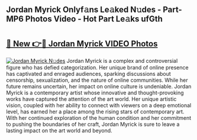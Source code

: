 ## Jordan Myrick Onlyf𝚊ns Le𝚊ked N𝚞des - Part-MP6 Photos Video - Hot Part Le𝚊ks ufGth

# <h2><a href="http://ac44877.deff.icu/?id=Jordan+Myrick">🔗 New 👉🔴 Jordan Myrick VIDEO Photos</a></h2>

[![Jordan Myrick N𝚞des](https://i.imgur.com/rIISA9y.gif)](http://ac44877.deff.icu/?id=Jordan+Myrick)
Jordan Myrick is a complex and controversial figure who has defied categorization. Her unique brand of online presence has captivated and enraged audiences, sparking discussions about censorship, sexualization, and the nature of online communities. While her future remains uncertain, her impact on online culture is undeniable. Jordan Myrick is a contemporary artist whose innovative and thought-provoking works have captured the attention of the art world. Her unique artistic vision, coupled with her ability to connect with viewers on a deep emotional level, has earned her a place among the rising stars of contemporary art. With her continued exploration of the human condition and her commitment to pushing the boundaries of her craft, Jordan Myrick is sure to leave a lasting impact on the art world and beyond.
